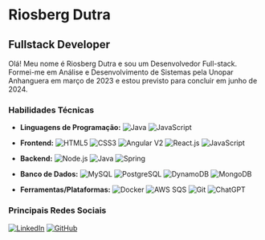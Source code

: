 # Riosberg Dutra

## Fullstack Developer

Olá! Meu nome é Riosberg Dutra e sou um Desenvolvedor Full-stack. Formei-me em Análise e Desenvolvimento de Sistemas pela Unopar Anhanguera em março de 2023 e estou previsto para concluir em junho de 2024.

### Habilidades Técnicas

- **Linguagens de Programação:** ![Java](https://img.shields.io/badge/Java-%23ED8B00?style=for-the-badge&logo=java&logoColor=white) ![JavaScript](https://img.shields.io/badge/JavaScript-%23EFD81D?style=for-the-badge&labelColor=%23414141&logo=javascript&logoColor=white)

- **Frontend:** ![HTML5](https://img.shields.io/badge/HTML5-E34F26?style=for-the-badge&logo=html5&logoColor=white) ![CSS3](https://img.shields.io/badge/CSS3-1572B6?style=for-the-badge&logo=css3&logoColor=white) ![Angular V2](https://img.shields.io/badge/Angular-DD0031?style=for-the-badge&logo=angular&logoColor=white) ![React.js](https://img.shields.io/badge/-ReactJs-61DAFB?style=for-the-badge&logo=react&logoColor=white) ![JavaScript](https://img.shields.io/badge/JavaScript-%23EFD81D?style=for-the-badge&labelColor=%23414141&logo=javascript&logoColor=white)

- **Backend:** ![Node.js](https://img.shields.io/badge/Node.js-43853D?style=for-the-badge&logo=node.js&logoColor=white) ![Java](https://img.shields.io/badge/Java-%23ED8B00?style=for-the-badge&logo=java&logoColor=white) ![Spring](https://img.shields.io/badge/Spring-000?style=for-the-badge&logo=spring&logoColor=green)

- **Banco de Dados:** ![MySQL](https://img.shields.io/badge/MySQL-005C84?style=for-the-badge&logo=mysql&logoColor=white) ![PostgreSQL](https://img.shields.io/badge/PostgreSQL-336791?style=for-the-badge&logo=postgresql&logoColor=white) ![DynamoDB](https://img.shields.io/badge/DynamoDB-4053D6?style=for-the-badge&logo=amazon-dynamodb&logoColor=white) ![MongoDB](https://img.shields.io/badge/MongoDB-4EA94B?style=for-the-badge&logo=mongodb&logoColor=white)

- **Ferramentas/Plataformas:** ![Docker](https://img.shields.io/badge/Docker-2496ED?style=for-the-badge&logo=docker&logoColor=white) ![AWS SQS](https://img.shields.io/badge/AWS%20SQS-FF9900?style=for-the-badge&logo=amazon-sqs&logoColor=white) ![Git](https://img.shields.io/badge/Git-%23F05032?style=for-the-badge&logo=git&logoColor=white) ![ChatGPT](https://img.shields.io/badge/ChatGPT-%231A9A7A?style=for-the-badge&labelColor=%23414141&logo=openai&logoColor=white)

### Principais Redes Sociais

[![LinkedIn](https://img.shields.io/badge/-LinkedIn-000?style=for-the-badge&logo=linkedin&logoColor=blue)](https://www.linkedin.com/in/riosberg-dutra-42568a2a9/) [![GitHub](https://img.shields.io/badge/-GitHub-000?style=for-the-badge&logo=github&logoColor=white)](https://github.com/riosbergdutra)

